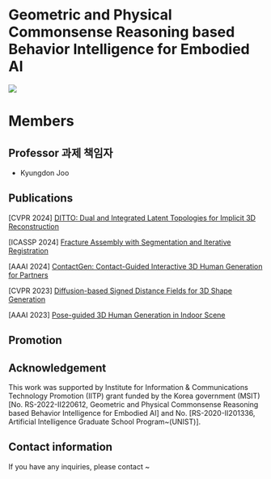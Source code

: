 # Geometric and Physical Commonsense Reasoning based Behavior Intelligence for Embodied AI 
<a href="https://unist.info/" target="_blank"><img src="https://img.shields.io/badge/Homepage-7fffd4?style=plastic&logo=Gunicorn&logoColor=000000"/></a>

# Members

## Professor 과제 책임자
- Kyungdon Joo 
  


## Publications
[CVPR 2024] [DITTO: Dual and Integrated Latent Topologies for Implicit 3D Reconstruction](https://arxiv.org/abs/2403.05005)

[ICASSP 2024] [Fracture Assembly with Segmentation and Iterative Registration](https://ieeexplore.ieee.org/abstract/document/10447659)

[AAAI 2024] [ContactGen: Contact-Guided Interactive 3D Human Generation for Partners](https://arxiv.org/abs/2401.17212)

[CVPR 2023] [Diffusion-based Signed Distance Fields for 3D Shape Generation](https://openaccess.thecvf.com/content/CVPR2023/html/Shim_Diffusion-Based_Signed_Distance_Fields_for_3D_Shape_Generation_CVPR_2023_paper.html)

[AAAI 2023] [Pose-guided 3D Human Generation in Indoor Scene](https://ojs.aaai.org/index.php/AAAI/article/view/25195)


## Promotion

## Acknowledgement
This work was supported by Institute for Information & Communications Technology Promotion (IITP) grant funded by the Korea government (MSIT) [No. RS-2022-II220612, Geometric and Physical Commonsense Reasoning based Behavior Intelligence for Embodied AI] and No. [RS-2020-II201336, Artificial Intelligence Graduate School Program~(UNIST)].

## Contact information
If you have any inquiries, please contact ~
